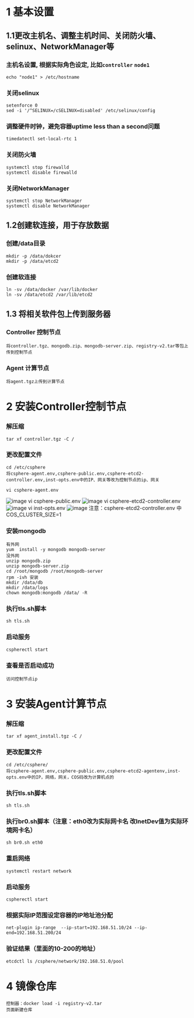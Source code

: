 # 1 基本设置
## 1.1更改主机名、调整主机时间、关闭防火墙、selinux、NetworkManager等
### 主机名设置, 根据实际角色设定, 比如`controller` `node1`
	echo "node1" > /etc/hostname
### 关闭selinux
	setenforce 0
	sed -i '/^SELINUX=/cSELINUX=disabled' /etc/selinux/config
### 调整硬件时钟，避免容器uptime less than a second问题
	timedatectl set-local-rtc 1
### 关闭防火墙
	systemctl stop firewalld 
	systemctl disable firewalld
### 关闭NetworkManager
	systemctl stop NetworkManager 
	systemctl disable NetworkManager
## 1.2创建软连接，用于存放数据
### 创建/data目录
	mkdir -p /data/dokcer
	mkdir -p /data/etcd2
### 创建软连接
	ln -sv /data/docker /var/lib/docker
	ln -sv /data/etcd2 /var/lib/etcd2
## 1.3 将相关软件包上传到服务器
### Controller 控制节点
	将controller.tgz、mongodb.zip、mongodb-server.zip、registry-v2.tar等包上传到控制节点
### Agent 计算节点
	将agent.tgz上传到计算节点
# 2 安装Controller控制节点
### 解压缩
	tar xf controller.tgz -C /
### 更改配置文件
	cd /etc/csphere
	将csphere-agent.env,csphere-public.env,csphere-etcd2-controller.env,inst-opts.env中的IP、网关等改为控制节点的ip、网关

	vi csphere-agent.env
![image](https://github.com/lyz-970124/work/blob/master/%E5%9B%BE%E7%89%87/csphere-agent.png)
	vi csphere-public.env
![image](https://github.com/lyz-970124/work/blob/master/%E5%9B%BE%E7%89%87/csphere-public.png)
	vi csphere-etcd2-controller.env
![image](https://github.com/lyz-970124/work/blob/master/%E5%9B%BE%E7%89%87/csphere-etcd2-controller.png)
	vi inst-opts.env
![image](https://github.com/lyz-970124/work/blob/master/%E5%9B%BE%E7%89%87/inst-opts.png)
注意：csphere-etcd2-controller.env 中COS_CLUSTER_SIZE=1
### 安装mongodb
    有外网
	yum  install -y mongodb mongodb-server
    没外网
	unzip mongodb.zip
	unzip mongodb-server.zip
	cd /root/mongodb /root/mongodb-server
   	rpm -ivh 安装
  	mkdir /data/db
	mkdir /data/logs 
	chown mongodb:mongodb /data/ -R
### 执行tls.sh脚本
	sh tls.sh
### 启动服务
	cspherectl start
### 查看是否启动成功
	访问控制节点ip
# 3 安装Agent计算节点
### 解压缩
  	tar xf agent_install.tgz -C /
### 更改配置文件
	cd /etc/csphere/ 
	将csphere-agent.env,csphere-public.env,csphere-etcd2-agentenv,inst-opts.env中的IP，网络，网关，COS码改为计算机点的
### 执行tls.sh脚本
	sh tls.sh
### 执行br0.sh脚本（注意：eth0改为实际网卡名 改InetDev值为实际环境网卡名）
	sh br0.sh eth0
### 重启网络
	systemctl restart network
### 启动服务
	cspherectl start 
### 根据实际IP范围设定容器的IP地址池分配
	net-plugin ip-range  --ip-start=192.168.51.10/24 --ip-end=192.168.51.200/24
### 验证结果（里面的10-200的地址）
	etcdctl ls /csphere/network/192.168.51.0/pool
# 4 镜像仓库
  	控制器：docker load -i registry-v2.tar
  	页面新建仓库

